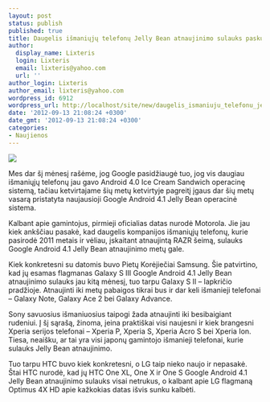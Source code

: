 ```yaml
---
layout: post
status: publish
published: true
title: Daugelis išmaniųjų telefonų Jelly Bean atnaujinimo sulauks paskutiniajame ketvirtyje
author:
  display_name: Lixteris
  login: Lixteris
  email: lixteris@yahoo.com
  url: ''
author_login: Lixteris
author_email: lixteris@yahoo.com
wordpress_id: 6912
wordpress_url: http://localhost/site/new/daugelis_ismaniuju_telefonu_jelly_bean_atnaujinimo_sulauks_paskutiniajame_ketvirtyje/
date: '2012-09-13 21:08:24 +0300'
date_gmt: '2012-09-13 21:08:24 +0300'
categories:
- Naujienos
---
```

<p><div class="imgright"><img src="http://www.part.lt/img/dcd40849dd97f025555614f9bbab913d600.jpg"  /></div></p>
<p>
	Mes dar &scaron;į mėnesį ra&scaron;ėme, jog Google pasidžiaugė tuo, jog vis daugiau i&scaron;maniųjų telefonų jau gavo Android 4.0 Ice Cream Sandwich operacinę sistemą, tačiau ketvirtajame &scaron;ių metų ketvirtyje pagreitį įgaus dar &scaron;ių metų vasarą pristatyta naujausioji Google Android 4.1 Jelly Bean operacinė sistema.</p>
<p>
	Kalbant apie gamintojus, pirmieji oficialias datas nurodė Motorola. Jie jau kiek ank&scaron;čiau pasakė, kad daugelis kompanijos i&scaron;maniųjų telefonų, kurie pasirodė 2011 metais ir vėliau, įskaitant atnaujintą RAZR &scaron;eimą, sulauks Google Android 4.1 Jelly Bean atnaujinimo metų gale.</p>
<p>
	Kiek konkretesni su datomis buvo Pietų Korėjiečiai Samsung. &Scaron;ie patvirtino, kad jų esamas flagmanas Galaxy S III Google Android 4.1 Jelly Bean atnaujinimo sulauks jau kitą mėnesį, tuo tarpu Galaxy S II &ndash; lapkričio pradžioje. Atnaujinti iki metų pabaigos tikrai bus ir dar keli i&scaron;manieji telefonai &ndash; Galaxy Note, Galaxy Ace 2 bei Galaxy Advance.</p>
<p>
	Sony savuosius i&scaron;maniuosius taipogi žada atnaujinti iki besibaigiant rudeniui. Į &scaron;į sąra&scaron;ą, žinoma, įeina prakti&scaron;kai visi naujesni ir kiek brangesni Xperia serijos telefonai &ndash; Xperia P, Xperia S, Xperia Acro S bei Xperia Ion. Tiesa, neai&scaron;ku, ar tai yra visi japonų gamintojo i&scaron;manieji telefonai, kurie sulauks Jelly Bean atnaujinimo.</p>
<p>
	Tuo tarpu HTC buvo kiek konkretesni, o LG taip nieko naujo ir nepasakė. &Scaron;tai HTC nurodė, kad jų HTC One XL, One X ir One S Google Android 4.1 Jelly Bean atnaujinimo sulauks visai netrukus, o kalbant apie LG flagmaną Optimus 4X HD apie kažkokias datas i&scaron;vis sunku kalbėti.</p>
